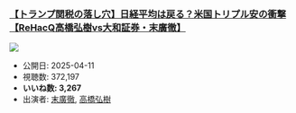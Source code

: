 ### [【トランプ関税の落し穴】日経平均は戻る？米国トリプル安の衝撃【ReHacQ高橋弘樹vs大和証券・末廣徹】](https://www.youtube.com/watch?v=fmbiFd9DKU8)
[![](https://img.youtube.com/vi/fmbiFd9DKU8/sddefault.jpg)](https://www.youtube.com/watch?v=fmbiFd9DKU8)
-   公開日: 2025-04-11
-   視聴数: 372,197
-   **いいね数: 3,267**
-   出演者: [末廣徹](/rehacq_fan/people/末廣徹 "wikilink"), [高橋弘樹](/rehacq_fan/people/高橋弘樹 "wikilink")
